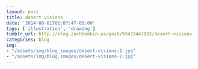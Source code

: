 ```yaml
---
layout: post
title: desert visions
date: '2014-08-01T01:07:47-05:00'
tags: ['illustration', 'drawing']
tumblr_url: http://blog.zachtemkin.us/post/93472447932/desert-visions
categories: blog
img:
- "/assets/img/blog_images/desert-visions-1.jpg" 
- "/assets/img/blog_images/desert-visions-2.jpg" 
---
```

